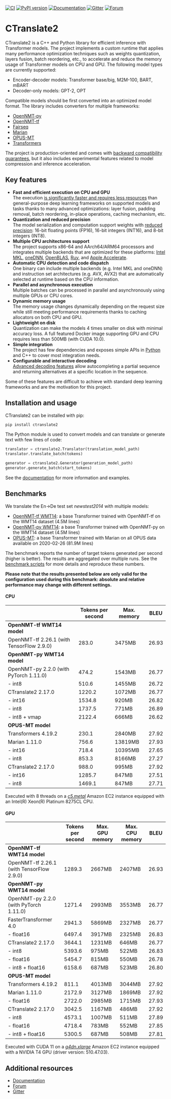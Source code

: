 [![CI](https://github.com/OpenNMT/CTranslate2/workflows/CI/badge.svg)](https://github.com/OpenNMT/CTranslate2/actions?query=workflow%3ACI) [![PyPI version](https://badge.fury.io/py/ctranslate2.svg)](https://badge.fury.io/py/ctranslate2) [![Documentation](https://img.shields.io/badge/docs-latest-blue.svg)](https://opennmt.net/CTranslate2/) [![Gitter](https://badges.gitter.im/OpenNMT/CTranslate2.svg)](https://gitter.im/OpenNMT/CTranslate2?utm_source=badge&utm_medium=badge&utm_campaign=pr-badge) [![Forum](https://img.shields.io/discourse/status?server=https%3A%2F%2Fforum.opennmt.net%2F)](https://forum.opennmt.net/)

# CTranslate2

CTranslate2 is a C++ and Python library for efficient inference with Transformer models. The project implements a custom runtime that applies many performance optimization techniques such as weights quantization, layers fusion, batch reordering, etc., to accelerate and reduce the memory usage of Transformer models on CPU and GPU. The following model types are currently supported:

* Encoder-decoder models: Transformer base/big, M2M-100, BART, mBART
* Decoder-only models: GPT-2, OPT

Compatible models should be first converted into an optimized model format. The library includes converters for multiple frameworks:

* [OpenNMT-py](https://opennmt.net/CTranslate2/guides/opennmt_py.html)
* [OpenNMT-tf](https://opennmt.net/CTranslate2/guides/opennmt_tf.html)
* [Fairseq](https://opennmt.net/CTranslate2/guides/fairseq.html)
* [Marian](https://opennmt.net/CTranslate2/guides/marian.html)
* [OPUS-MT](https://opennmt.net/CTranslate2/guides/opus_mt.html)
* [Transformers](https://opennmt.net/CTranslate2/guides/transformers.html)

The project is production-oriented and comes with [backward compatibility guarantees](https://opennmt.net/CTranslate2/versioning.html), but it also includes experimental features related to model compression and inference acceleration.

## Key features

* **Fast and efficient execution on CPU and GPU**<br/>The execution [is significantly faster and requires less resources](#benchmarks) than general-purpose deep learning frameworks on supported models and tasks thanks to many advanced optimizations: layer fusion, padding removal, batch reordering, in-place operations, caching mechanism, etc.
* **Quantization and reduced precision**<br/>The model serialization and computation support weights with [reduced precision](https://opennmt.net/CTranslate2/quantization.html): 16-bit floating points (FP16), 16-bit integers (INT16), and 8-bit integers (INT8).
* **Multiple CPU architectures support**<br/>The project supports x86-64 and AArch64/ARM64 processors and integrates multiple backends that are optimized for these platforms: [Intel MKL](https://software.intel.com/content/www/us/en/develop/tools/oneapi/components/onemkl.html), [oneDNN](https://github.com/oneapi-src/oneDNN), [OpenBLAS](https://www.openblas.net/), [Ruy](https://github.com/google/ruy), and [Apple Accelerate](https://developer.apple.com/documentation/accelerate).
* **Automatic CPU detection and code dispatch**<br/>One binary can include multiple backends (e.g. Intel MKL and oneDNN) and instruction set architectures (e.g. AVX, AVX2) that are automatically selected at runtime based on the CPU information.
* **Parallel and asynchronous execution**<br/>Multiple batches can be processed in parallel and asynchronously using multiple GPUs or CPU cores.
* **Dynamic memory usage**<br/>The memory usage changes dynamically depending on the request size while still meeting performance requirements thanks to caching allocators on both CPU and GPU.
* **Lightweight on disk**<br/>Quantization can make the models 4 times smaller on disk with minimal accuracy loss. A full featured Docker image supporting GPU and CPU requires less than 500MB (with CUDA 10.0).
* **Simple integration**<br/>The project has few dependencies and exposes simple APIs in [Python](https://opennmt.net/CTranslate2/python/overview.html) and C++ to cover most integration needs.
* **Configurable and interactive decoding**<br/>[Advanced decoding features](https://opennmt.net/CTranslate2/decoding.html) allow autocompleting a partial sequence and returning alternatives at a specific location in the sequence.

Some of these features are difficult to achieve with standard deep learning frameworks and are the motivation for this project.

## Installation and usage

CTranslate2 can be installed with pip:

```bash
pip install ctranslate2
```

The Python module is used to convert models and can translate or generate text with few lines of code:

```python
translator = ctranslate2.Translator(translation_model_path)
translator.translate_batch(tokens)

generator = ctranslate2.Generator(generation_model_path)
generator.generate_batch(start_tokens)
```

See the [documentation](https://opennmt.net/CTranslate2) for more information and examples.

## Benchmarks

We translate the En->De test set *newstest2014* with multiple models:

* [OpenNMT-tf WMT14](https://opennmt.net/Models-tf/#translation): a base Transformer trained with OpenNMT-tf on the WMT14 dataset (4.5M lines)
* [OpenNMT-py WMT14](https://opennmt.net/Models-py/#translation): a base Transformer trained with OpenNMT-py on the WMT14 dataset (4.5M lines)
* [OPUS-MT](https://github.com/Helsinki-NLP/OPUS-MT-train/tree/master/models/en-de#opus-2020-02-26zip): a base Transformer trained with Marian on all OPUS data available on 2020-02-26 (81.9M lines)

The benchmark reports the number of target tokens generated per second (higher is better). The results are aggregated over multiple runs. See the [benchmark scripts](tools/benchmark) for more details and reproduce these numbers.

**Please note that the results presented below are only valid for the configuration used during this benchmark: absolute and relative performance may change with different settings.**

#### CPU

| | Tokens per second | Max. memory | BLEU |
| --- | --- | --- | --- |
| **OpenNMT-tf WMT14 model** | | | |
| OpenNMT-tf 2.26.1 (with TensorFlow 2.9.0) | 283.0 | 3475MB | 26.93 |
| **OpenNMT-py WMT14 model** | | | |
| OpenNMT-py 2.2.0 (with PyTorch 1.11.0) | 474.2 | 1543MB | 26.77 |
| - int8 | 510.6 | 1455MB | 26.72 |
| CTranslate2 2.17.0 | 1220.2 | 1072MB | 26.77 |
| - int16 | 1534.8 | 920MB | 26.82 |
| - int8 | 1737.5 | 771MB | 26.89 |
| - int8 + vmap | 2122.4 | 666MB | 26.62 |
| **OPUS-MT model** | | | |
| Transformers 4.19.2 | 230.1 | 2840MB | 27.92 |
| Marian 1.11.0 | 756.6 | 13819MB | 27.93 |
| - int16 | 718.4 | 10395MB | 27.65 |
| - int8 | 853.3 | 8166MB | 27.27 |
| CTranslate2 2.17.0 | 988.0 | 995MB | 27.92 |
| - int16 | 1285.7 | 847MB | 27.51 |
| - int8 | 1469.1 | 847MB | 27.71 |

Executed with 8 threads on a [*c5.metal*](https://aws.amazon.com/ec2/instance-types/c5/) Amazon EC2 instance equipped with an Intel(R) Xeon(R) Platinum 8275CL CPU.

#### GPU

| | Tokens per second | Max. GPU memory | Max. CPU memory | BLEU |
| --- | --- | --- | --- | --- |
| **OpenNMT-tf WMT14 model** | | | | |
| OpenNMT-tf 2.26.1 (with TensorFlow 2.9.0) | 1289.3 | 2667MB | 2407MB | 26.93 |
| **OpenNMT-py WMT14 model** | | | | |
| OpenNMT-py 2.2.0 (with PyTorch 1.11.0) | 1271.4 | 2993MB | 3553MB | 26.77 |
| FasterTransformer 4.0 | 2941.3 | 5869MB | 2327MB | 26.77 |
| - float16 | 6497.4 | 3917MB | 2325MB | 26.83 |
| CTranslate2 2.17.0 | 3644.1 | 1231MB | 646MB | 26.77 |
| - int8 | 5393.6 | 975MB | 522MB | 26.83 |
| - float16 | 5454.7 | 815MB | 550MB | 26.78 |
| - int8 + float16 | 6158.6 | 687MB | 523MB | 26.80 |
| **OPUS-MT model** | | | | |
| Transformers 4.19.2 | 811.1 | 4013MB | 3044MB | 27.92 |
| Marian 1.11.0 | 2172.9 | 3127MB | 1869MB | 27.92 |
| - float16 | 2722.0 | 2985MB | 1715MB | 27.93 |
| CTranslate2 2.17.0 | 3042.5 | 1167MB | 486MB | 27.92 |
| - int8 | 4573.1 | 1007MB | 511MB | 27.89 |
| - float16 | 4718.4 | 783MB | 552MB | 27.85 |
| - int8 + float16 | 5300.5 | 687MB | 508MB | 27.81 |

Executed with CUDA 11 on a [*g4dn.xlarge*](https://aws.amazon.com/ec2/instance-types/g4/) Amazon EC2 instance equipped with a NVIDIA T4 GPU (driver version: 510.47.03).

## Additional resources

* [Documentation](https://opennmt.net/CTranslate2)
* [Forum](https://forum.opennmt.net)
* [Gitter](https://gitter.im/OpenNMT/CTranslate2)
